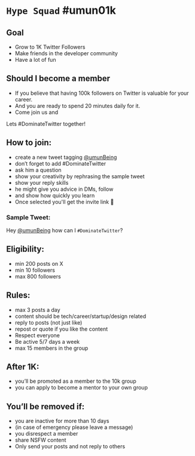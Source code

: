 # `Hype Squad`  \#umun01k

## Goal
- Grow to 1K Twitter Followers
- Make friends in the developer community 
- Have a lot of fun

## Should I become a member
- If you believe that having 100k followers on Twitter is valuable for your career. 
- And you are ready to spend 20 minutes daily for it. 
- Come join us and 

Lets #DominateTwitter together!

## How to join:
- create a new tweet tagging [@umunBeing](https://x.com/umunbeing)
- don’t forget to add #DominateTwitter
- ask him a question
- show your creativity by rephrasing the sample tweet
- show your reply skills
- he might give you advice in DMs, follow
- and show how quickly you learn
- Once selected you'll get the invite link 🎉

### Sample Tweet:
Hey [@umunBeing](https://x.com/umunbeing) how can I `#DominateTwitter`?

## Eligibility:
- min 200 posts on X
- min 10 followers
- max 800 followers

## Rules:
- max 3 posts a day
- content should be tech/career/startup/design related
- reply to posts (not just like)
- repost or quote if you like the content
- Respect everyone
- Be active 5/7 days a week
- max 15 members in the group

## After 1K:
- you’ll be promoted as a member to the 10k group
- you can apply to become a mentor to your own group 

## You’ll be removed if:
- you are inactive for more than 10 days
- (in case of emergency please leave a message)
- you disrespect a member
- share NSFW content
- Only send your posts and not reply to others
